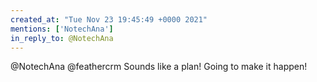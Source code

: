 ```yaml
---
created_at: "Tue Nov 23 19:45:49 +0000 2021"
mentions: ['NotechAna']
in_reply_to: @NotechAna
---
```


@NotechAna @feathercrm Sounds like a plan! Going to make it happen!